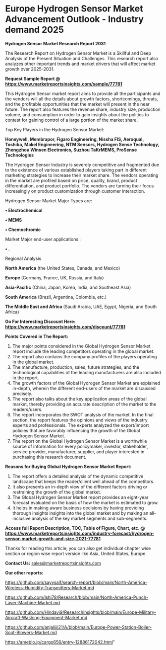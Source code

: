  # Europe Hydrogen Sensor Market Advancement Outlook - Industry demand 2025

<strong>Hydrogen Sensor Market Research Report 2031</strong>

The Research Report on Hydrogen Sensor Market is a Skillful and Deep Analysis of the Present Situation and Challenges. This research report also analyzes other important trends and market drivers that will affect market growth over 2025-2031.

<strong>Request Sample Report @ <a href=https://www.marketreportsinsights.com/sample/77781>https://www.marketreportsinsights.com/sample/77781</a></strong>

This Hydrogen Sensor market report aims to provide all the participants and the vendors will all the details about growth factors, shortcomings, threats, and the profitable opportunities that the market will present in the near future. The report also features the revenue share, industry size, production volume, and consumption in order to gain insights about the politics to contest for gaining control of a large portion of the market share.

Top Key Players in the Hydrogen Sensor Market:

<strong>Honeywell, Membrapor, Figaro Engineering, Nissha FIS, Aeroqual, Toshiba, Makel Engineering, NTM Sensors, Hydrogen Sense Technology, Zhengzhou Winsen Electronics, Suzhou TaKrMEMS, ProSense Technologies</strong>

The Hydrogen Sensor Industry is severely competitive and fragmented due to the existence of various established players taking part in different marketing strategies to increase their market share. The vendors operating in the market are profiled based on price, quality, brand, product differentiation, and product portfolio. The vendors are turning their focus increasingly on product customization through customer interaction.

Hydrogen Sensor Market Major Types are:

<strong>• Electrochemical

• MEMS

• Chemochromic</strong>

Market Major end-user applications :

<strong>• .</strong>

Regional Analysis

</u><strong><b>North America</b></strong> (the United States, Canada, and Mexico)

<strong><b>Europe </b></strong>(Germany, France, UK, Russia, and Italy)

<strong><b>Asia-Pacific</b></strong> (China, Japan, Korea, India, and Southeast Asia)

<strong><b>South America</b></strong> (Brazil, Argentina, Colombia, etc.)

<strong><b>The Middle East and Africa</b></strong> (Saudi Arabia, UAE, Egypt, Nigeria, and South Africa)

<strong>Go For Interesting Discount Here: <a href=https://www.marketreportsinsights.com/discount/77781>https://www.marketreportsinsights.com/discount/77781</a></strong>

<strong>Points Covered in The Report:</strong>
<ol>
  <li>The major points considered in the Global Hydrogen Sensor Market report include the leading competitors operating in the global market.</li>
  <li>The report also contains the company profiles of the players operating in the global market.</li>
  <li>The manufacture, production, sales, future strategies, and the technological capabilities of the leading manufacturers are also included in the report.</li>
  <li>The growth factors of the Global Hydrogen Sensor Market are explained in-depth, wherein the different end-users of the market are discussed precisely.</li>
  <li>The report also talks about the key application areas of the global market, thereby providing an accurate description of the market to the readers/users.</li>
  <li>The report incorporates the SWOT analysis of the market. In the final section, the report features the opinions and views of the industry experts and professionals. The experts analyzed the export/import policies that are favorably influencing the growth of the Global Hydrogen Sensor Market.</li>
  <li>The report on the Global Hydrogen Sensor Market is a worthwhile source of information for every policymaker, investor, stakeholder, service provider, manufacturer, supplier, and player interested in purchasing this research document.</li>
</ol>
<strong>Reasons for Buying Global Hydrogen Sensor Market Report:</strong>

<ol>
  <li>The report offers a detailed analysis of the dynamic competitive landscape that keeps the reader/client well ahead of the competitors.</li>
  <li>It also presents an in-depth view of the different factors driving or restraining the growth of the global market.</li>
  <li>The Global Hydrogen Sensor Market report provides an eight-year forecast evaluated on the basis of how the market is estimated to grow.</li>
  <li>It helps in making aware business decisions by having providing thorough insights insights into the global market and by making an all-inclusive analysis of the key market segments and sub-segments.</li>
</ol>
<strong>Access full Report Description, TOC, Table of Figure, Chart, etc. @ <a href=https://www.marketreportsinsights.com/industry-forecast/hydrogen-sensor-market-growth-and-size-2021-77781>https://www.marketreportsinsights.com/industry-forecast/hydrogen-sensor-market-growth-and-size-2021-77781</a></strong>


Thanks for reading this article; you can also get individual chapter wise section or region wise report version like Asia, United States, Europe.

<strong>Contact Us:</strong>
sales@marketreportsinsights.com

<strong>Our other reports:</strong>

<a href=https://github.com/sayysaif/search-report/blob/main/North-America-Wireless-Humidity-Transmitters-Market.md>https://github.com/sayysaif/search-report/blob/main/North-America-Wireless-Humidity-Transmitters-Market.md</a>

<a href=https://github.com/Ishi78/Research/blob/main/North-America-Punch-Laser-Machine-Market.md>https://github.com/Ishi78/Research/blob/main/North-America-Punch-Laser-Machine-Market.md</a>

<a href=https://github.com/Hindavi9/Researchinsights/blob/main/Europe-Military-Aircraft-Washing-Equipment-Market.md>https://github.com/Hindavi9/Researchinsights/blob/main/Europe-Military-Aircraft-Washing-Equipment-Market.md</a>

<a href=https://github.com/anjaliiii21/A/blob/main/Europe-Power-Station-Boiler-Soot-Blowers-Market.md>https://github.com/anjaliiii21/A/blob/main/Europe-Power-Station-Boiler-Soot-Blowers-Market.md</a>

<a href=https://ameblo.jp/cargo656/entry-12886172042.html>https://ameblo.jp/cargo656/entry-12886172042.html</a>"
